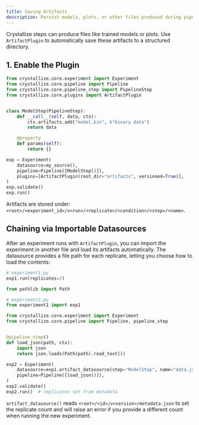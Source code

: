 ```yaml
---
title: Saving Artifacts
description: Persist models, plots, or other files produced during pipeline steps.
---
```


Crystallize steps can produce files like trained models or plots. Use `ArtifactPlugin` to automatically save these artifacts to a structured directory.

## 1. Enable the Plugin

```python
from crystallize.core.experiment import Experiment
from crystallize.core.pipeline import Pipeline
from crystallize.core.pipeline_step import PipelineStep
from crystallize.core.plugins import ArtifactPlugin


class ModelStep(PipelineStep):
    def __call__(self, data, ctx):
        ctx.artifacts.add("model.bin", b"binary data")
        return data

    @property
    def params(self):
        return {}

exp = Experiment(
    datasource=my_source(),
    pipeline=Pipeline([ModelStep()]),
    plugins=[ArtifactPlugin(root_dir="artifacts", versioned=True)],
)
exp.validate()
exp.run()
```

Artifacts are stored under:
`<root>/<experiment_id>/v<run>/<replicate>/<condition>/<step>/<name>`.

## Chaining via Importable Datasources

After an experiment runs with `ArtifactPlugin`, you can import the experiment in
another file and load its artifacts automatically. The datasource provides a
file path for each replicate, letting you choose how to load the contents:

```python
# experiment1.py
exp1.run(replicates=2)

from pathlib import Path

# experiment2.py
from experiment1 import exp1

from crystallize.core.experiment import Experiment
from crystallize.core.pipeline import Pipeline, pipeline_step


@pipeline_step()
def load_json(path, ctx):
    import json
    return json.loads(Path(path).read_text())

exp2 = Experiment(
    datasource=exp1.artifact_datasource(step="ModelStep", name="data.json"),
    pipeline=Pipeline([load_json()]),
)
exp2.validate()
exp2.run()  # replicates set from metadata
```

`artifact_datasource()` reads `<root>/<id>/v<version>/metadata.json` to set the
replicate count and will raise an error if you provide a different count when
running the new experiment.
